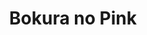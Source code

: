 --- 
title: "Bokura no Pink"
publishdate: "2019-8-1T16:48:46+02:00"
src: "https://365manga.net/manga/bokura-no-pink"
image: "https://data.365manga.net/images/thumbnails/6753-bokura-no-pink.jpg"
description: "Momoko is a fan of Hero shows, like the Power Rangers. The boy she liked in Junior High says mean things about her obsession and breaks her heart. In High School, Momoko tries to reinvent herself, and throws away all her Hero souvenirs. But at school, she is asked to join a Hero Club with 3 tall, handsome members who dress up as Hero characters and patrol the school. They…"
---